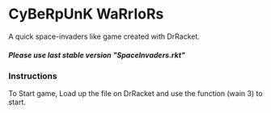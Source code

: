 # CyBeRpUnK WaRrIoRs

A quick space-invaders like game created with DrRacket.

##### Please use last stable version "SpaceInvaders.rkt"

### Instructions

To Start game, Load up the file on DrRacket and use the function (wain 3) to start.
